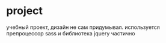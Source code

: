 # project 
учебный проект, дизайн не сам придумывал. используется препроцессор sass и библиотека jquery частично
